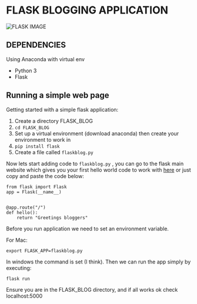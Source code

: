 # FLASK BLOGGING APPLICATION 

![FLASK IMAGE](https://cdn-images-1.medium.com/max/438/1*0G5zu7CnXdMT9pGbYUTQLQ.png)

## DEPENDENCIES
Using Anaconda with virtual env

- Python 3
- Flask

## Running a simple web page 

Getting started with a simple flask application: 

1. Create a directory FLASK_BLOG
2. `cd FLASK_BLOG`
3. Set up a virtual environment (download anaconda) then create your environment to work in 
4. `pip install flask`
5. Create a file called `flaskblog.py`

Now lets start adding code to `flaskblog.py` , you can go to the flask main website which gives you your first hello world code to work with [here](http://flask.pocoo.org/) or just copy and paste the code below: 

```
from flask import Flask
app = Flask(__name__)


@app.route("/")
def hello():
	return "Greetings bloggers"

```


Before you run application we need to set an environment variable.

For Mac: 

```
export FLASK_APP=flaskblog.py
````
In windows the command is set (I think). Then we can run the app simply by executing: 

```
flask run
```

Ensure you are in the FLASK_BLOG directory, and if all works ok check localhost:5000
